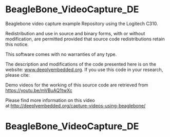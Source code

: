 BeagleBone_VideoCapture_DE
======

Beaglebone video capture example Repository using the Logitech C310.

Redistribution and use in source and binary forms, with or without modification, are permitted
provided that source code redistributions retain this notice.

This software comes with no warranties of any type. 

The description and modifications of the code presented here is on the website: www.deeplyembedded.org. If you use this code in your research, please cite:

Demo videos for the working of this source code are retrieved from https://youtu.be/mVBuAQ1twXc

Please find more information on this video at:http://deeplyembedded.org/capture-videos-using-beaglebone/  


# BeagleBone_VideoCapture_DE
